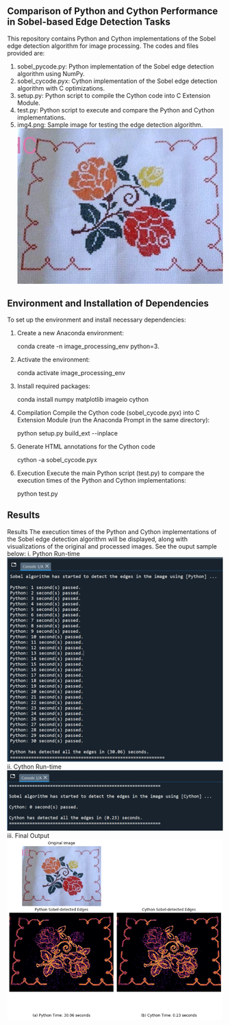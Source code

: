 ## Comparison of Python and Cython Performance in Sobel-based Edge Detection Tasks

This repository contains Python and Cython implementations of the Sobel edge detection algorithm for image processing. The codes and files provided are:
1.	sobel_pycode.py: Python implementation of the Sobel edge detection algorithm using NumPy.
2.	sobel_cycode.pyx: Cython implementation of the Sobel edge detection algorithm with C optimizations.
3.	setup.py: Python script to compile the Cython code into C Extension Module.
4.	test.py: Python script to execute and compare the Python and Cython implementations.
5.	img4.png: Sample image for testing the edge detection algorithm.
   ![Sample Image](Images/img4.png "Sample Image")
   
## Environment and Installation of Dependencies
To set up the environment and install necessary dependencies:
1. Create a new Anaconda environment:

	conda create -n image_processing_env python=3.
 
2. Activate the environment:

	conda activate image_processing_env 

3. Install required packages:

	conda install numpy matplotlib imageio cython 

4. Compilation
Compile the Cython code (sobel_cycode.pyx) into C Extension Module (run the Anaconda Prompt in the same directory):

	python setup.py build_ext --inplace 

5. Generate HTML annotations for the Cython code

	cython -a sobel_cycode.pyx

6. Execution
Execute the main Python script (test.py) to compare the execution times of the Python and Cython implementations:

	python test.py 

## Results
Results
The execution times of the Python and Cython implementations of the Sobel edge detection algorithm will be displayed, along with visualizations of the original and processed images. See the ouput sample below:
i. Python Run-time
![Python Run-time](Images/python_run_time.png "Python Run-time")
ii. Cython Run-time
![Cython Run-time](Images/cython_run_time.png "Cython Run-time")
iii. Final Output
![Detected Edges](Images/Result.png "Detected Edges")


